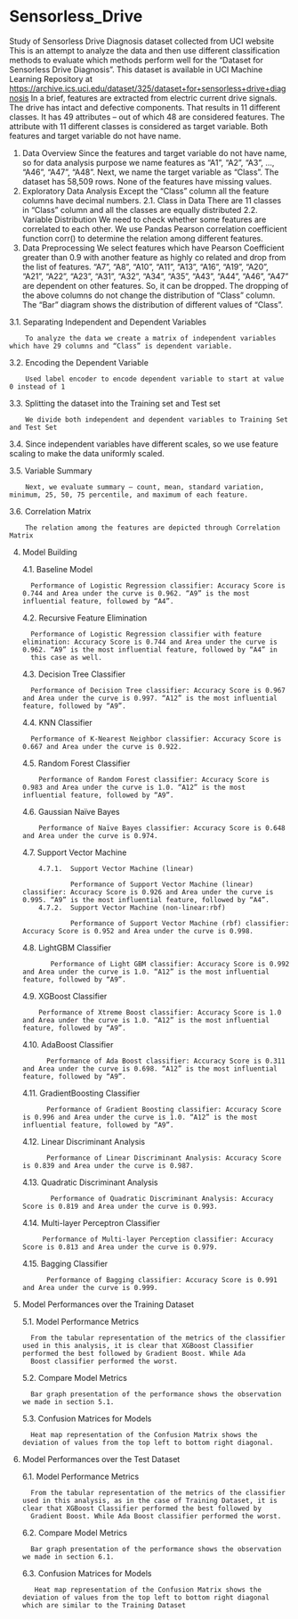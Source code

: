# Sensorless_Drive
Study of Sensorless Drive Diagnosis dataset collected from UCI website
This is an attempt to analyze the data and then use different classification methods to evaluate which methods perform well for the “Dataset for Sensorless Drive Diagnosis”. This dataset is available in UCI Machine Learning Repository at https://archive.ics.uci.edu/dataset/325/dataset+for+sensorless+drive+diagnosis
In a brief, features are extracted from electric current drive signals. The drive has intact and defective components. That results in 11 different classes. It has 49 attributes – out of which 48 are considered features. The attribute with 11 different classes is considered as target variable. Both features and target variable do not have name.
1.	Data Overview
Since the features and target variable do not have name, so for data analysis purpose we name features as “A1”, “A2”, “A3”, …, “A46”, “A47”, “A48”. Next, we name the target variable as “Class”.
The dataset has 58,509 rows. None of the features have missing values.
2.	Exploratory Data Analysis
Except the “Class” column all the feature columns have decimal numbers.
2.1.	 Class in Data
There are 11 classes in “Class” column and all the classes are equally distributed
2.2.	Variable Distribution
We need to check whether some features are correlated to each other. We use Pandas Pearson correlation coefficient function corr() to determine the relation among different features.
3.	Data Preprocessing
We select features which have Pearson Coefficient greater than 0.9 with another feature as highly co related and drop from the list of features. “A7”, “A8”, “A10”, “A11”, “A13”, “A16”, “A19”, “A20”, “A21”, “A22”, “A23”, “A31”, “A32”, “A34”, “A35”, “A43”, “A44”, “A46”, “A47” are dependent on other features. So, it can be dropped. The dropping of the above columns do not change the distribution of “Class” column. The “Bar” diagram shows the distribution of different values of “Class”.

   3.1.	Separating Independent and Dependent Variables
           
        To analyze the data we create a matrix of independent variables which have 29 columns and “Class” is dependent variable.
   3.2.	Encoding the Dependent Variable
          
        Used label encoder to encode dependent variable to start at value 0 instead of 1
   3.3.	Splitting the dataset into the Training set and Test set

        We divide both independent and dependent variables to Training Set and Test Set
   3.4.	Since independent variables have different scales, so we use feature scaling to make the data uniformly scaled.
   
   3.5.	Variable Summary

        Next, we evaluate summary – count, mean, standard variation, minimum, 25, 50, 75 percentile, and maximum of each feature.
   3.6.	Correlation Matrix

        The relation among the features are depicted through Correlation Matrix
4.	Model Building

    4.1.	Baseline Model

          Performance of Logistic Regression classifier: Accuracy Score is 0.744 and Area under the curve is 0.962. “A9” is the most influential feature, followed by “A4”. 
    4.2.	Recursive Feature Elimination

          Performance of Logistic Regression classifier with feature elimination: Accuracy Score is 0.744 and Area under the curve is 0.962. “A9” is the most influential feature, followed by “A4” in 
          this case as well.
     4.3.	Decision Tree Classifier

          Performance of Decision Tree classifier: Accuracy Score is 0.967 and Area under the curve is 0.997. “A12” is the most influential feature, followed by “A9”.
     4.4.	KNN Classifier

          Performance of K-Nearest Neighbor classifier: Accuracy Score is 0.667 and Area under the curve is 0.922.
      4.5.	Random Forest Classifier

            Performance of Random Forest classifier: Accuracy Score is 0.983 and Area under the curve is 1.0. “A12” is the most influential feature, followed by “A9”.
       4.6.	Gaussian Naïve Bayes

            Performance of Naïve Bayes classifier: Accuracy Score is 0.648 and Area under the curve is 0.974. 
       4.7.	Support Vector Machine

            4.7.1.	Support Vector Machine (linear)

                    Performance of Support Vector Machine (linear) classifier: Accuracy Score is 0.926 and Area under the curve is 0.995. “A9” is the most influential feature, followed by “A4”.
            4.7.2.	Support Vector Machine (non-linear:rbf)

                    Performance of Support Vector Machine (rbf) classifier: Accuracy Score is 0.952 and Area under the curve is 0.998. 
       4.8.	LightGBM Classifier

               Performance of Light GBM classifier: Accuracy Score is 0.992 and Area under the curve is 1.0. “A12” is the most influential feature, followed by “A9”.
       4.9.	XGBoost Classifier

            Performance of Xtreme Boost classifier: Accuracy Score is 1.0 and Area under the curve is 1.0. “A12” is the most influential feature, followed by “A9”.
       4.10.	AdaBoost Classifier

              Performance of Ada Boost classifier: Accuracy Score is 0.311 and Area under the curve is 0.698. “A12” is the most influential feature, followed by “A9”.
       4.11.	GradientBoosting Classifier

              Performance of Gradient Boosting classifier: Accuracy Score is 0.996 and Area under the curve is 1.0. “A12” is the most influential feature, followed by “A9”.
       4.12.	Linear Discriminant Analysis

              Performance of Linear Discriminant Analysis: Accuracy Score is 0.839 and Area under the curve is 0.987.
       4.13.	Quadratic Discriminant Analysis

               Performance of Quadratic Discriminant Analysis: Accuracy Score is 0.819 and Area under the curve is 0.993.
       4.14.	Multi-layer Perceptron Classifier

             Performance of Multi-layer Perception classifier: Accuracy Score is 0.813 and Area under the curve is 0.979.
       4.15.	Bagging Classifier

              Performance of Bagging classifier: Accuracy Score is 0.991 and Area under the curve is 0.999.
5.	Model Performances over the Training Dataset

    5.1.	Model Performance Metrics

          From the tabular representation of the metrics of the classifier used in this analysis, it is clear that XGBoost Classifier performed the best followed by Gradient Boost. While Ada 
          Boost classifier performed the worst.
     5.2.	Compare Model Metrics

          Bar graph presentation of the performance shows the observation we made in section 5.1.
     5.3.	Confusion Matrices for Models

          Heat map representation of the Confusion Matrix shows the deviation of values from the top left to bottom right diagonal.
6.	Model Performances over the Test Dataset

     6.1.	Model Performance Metrics

          From the tabular representation of the metrics of the classifier used in this analysis, as in the case of Training Dataset, it is clear that XGBoost Classifier performed the best followed by 
          Gradient Boost. While Ada Boost classifier performed the worst.
    6.2.	Compare Model Metrics

          Bar graph presentation of the performance shows the observation we made in section 6.1.
     6.3.	Confusion Matrices for Models

           Heat map representation of the Confusion Matrix shows the deviation of values from the top left to bottom right diagonal which are similar to the Training Dataset

